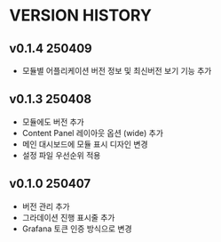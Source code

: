 # VERSION HISTORY

## v0.1.4 250409

- 모듈별 어플리케이션 버전 정보 및 최신버전 보기 기능 추가

## v0.1.3 250408

- 모듈에도 버전 추가
- Content Panel 레이아웃 옵션 (wide) 추가
- 메인 대시보드에 모듈 표시 디자인 변경
- 설정 파일 우선순위 적용

## v0.1.0 250407

- 버전 관리 추가
- 그라데이션 진행 표시줄 추가
- Grafana 토큰 인증 방식으로 변경
